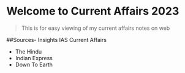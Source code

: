 # Welcome to Current Affairs 2023
> This is for easy viewing of my current affairs notes on web

##Sources- Insights IAS Current Affairs
- The Hindu
- Indian Express
- Down To Earth
